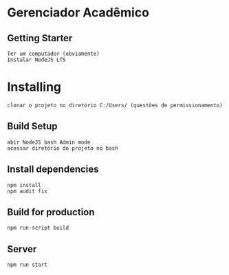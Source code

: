 # Gerenciador Acadêmico

## Getting Starter
```
Ter um computador (obviamente)
Instalar NodeJS LTS
```

# Installing
``` 
clonar o projeto no diretório C:/Users/ (questões de permissionamento)
``` 

## Build Setup
```
abir NodeJS bash Admin mode
acessar diretório do projeto no bash
```

## Install dependencies
```
npm install
npm audit fix
```

## Build for production
```
npm run-script build
```

## Server
```
npm run start
```
